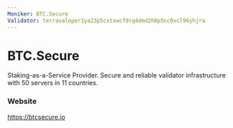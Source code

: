 ```yaml
---
Moniker: BTC.Secure
Validator: terravaloper1ya23p5cxtxwcfdrq4dmd2h0p5nc0vcl96yhjra
---
```


# BTC.Secure

Staking-as-a-Service Provider. Secure and reliable validator infrastructure with 50 servers in 11 countries.

### Website

https://btcsecure.io

